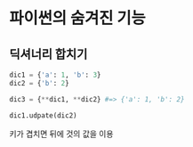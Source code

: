 # 파이썬의 숨겨진 기능

## 딕셔너리 합치기

```python
dic1 = {'a': 1, 'b': 3}
dic2 = {'b': 2}

dic3 = {**dic1, **dic2} #=> {'a': 1, 'b': 2}

```

```python
dic1.udpate(dic2)
```

키가 겹치면 뒤에 것의 값을 이용
